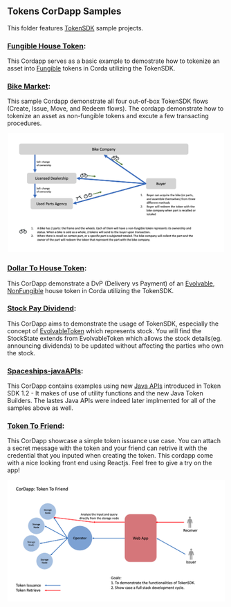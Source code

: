 ## Tokens CorDapp Samples

This folder features [TokenSDK](https://training.corda.net/libraries/tokens-sdk/) sample projects.

### [Fungible House Token](./fungiblehousetoken):
This Cordapp serves as a basic example to demostrate how to tokenize an asset into [Fungible](https://training.corda.net/libraries/tokens-sdk/#fungibletoken) tokens in Corda utilizing the TokenSDK. 

### [Bike Market](./bikemarket):
This sample Cordapp demonstrate all four out-of-box TokenSDK flows (Create, Issue, Move, and Redeem flows). The cordapp demonstrate how to tokenize an asset as non-fungible tokens and excute a few transacting procedures. 
<p align="center">
  <img src="./bikemarket/diagram/pic1.png" alt="Corda" width="500">
</p>

### [Dollar To House Token](./dollartohousetoken):
This CorDapp demonstrate a DvP (Delivery vs Payment) of an [Evolvable](https://training.corda.net/libraries/tokens-sdk/#evolvabletokentype), [NonFungible](https://training.corda.net/libraries/tokens-sdk/#nonfungibletoken) house token in Corda utilizing the TokenSDK. 

### [Stock Pay Dividend](./stockpaydividend):
This CorDapp aims to demonstrate the usage of TokenSDK, especially the concept of [EvolvableToken](https://training.corda.net/libraries/tokens-sdk/#evolvabletokentype) which represents stock. You will find the StockState extends from EvolvableToken which allows the stock details(eg. announcing dividends) to be updated without affecting the parties who own the stock.  

### [Spaceships-javaAPIs](./spaceships-javaAPIs):
This CorDapp contains examples using new [Java APIs](https://medium.com/corda/corda-tokens-made-easy-with-new-java-apis-83095693d72) introduced in Token SDK 1.2 - It makes of use of utility functions and the new Java Token Builders. The lastes Java APIs were indeed later implmented for all of the samples above as well. 

### [Token To Friend](./tokentofriend):
This CorDapp showcase a simple token issuance use case. You can attach a secret message with the token and your friend can retrive it with the credential that you inputed when creating the token. This cordapp come with a nice looking front end using Reactjs. Feel free to give a try on the app!
<p align="center">
  <img src="./tokentofriend/diagram.png" alt="Corda" width="600">
</p>
